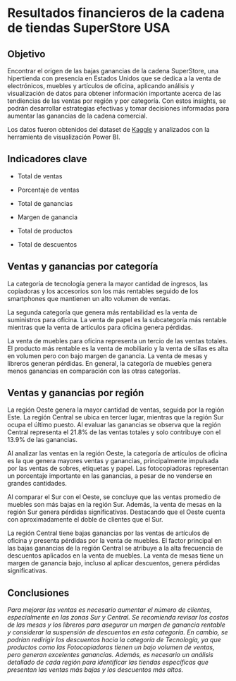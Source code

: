 # Resultados financieros de la cadena de tiendas SuperStore USA

## Objetivo

Encontrar el origen de las bajas ganancias de la cadena SuperStore, una hipertienda con presencia en Estados Unidos que se dedica a la venta de electrónicos, muebles y artículos de oficina, aplicando análisis y visualización de datos para obtener información importante acerca de las tendiencias de las ventas por región y por categoría. Con estos insights, se podrán desarrollar estrategias efectivas y tomar decisiones informadas para aumentar las ganancias de la cadena comercial.

Los datos fueron obtenidos del dataset de [Kaggle](https://www.kaggle.com/code/machimizado/aumentando-ganancias-en-supersales?scriptVersionId=136585906&cellId=2 ) y analizados con la herramienta de visualización Power BI.

## Indicadores clave

- Total de ventas

- Porcentaje de ventas

- Total de ganancias

- Margen de ganancia

- Total de productos

- Total de descuentos


## Ventas y ganancias por categoría
 
La categoría de tecnología genera la mayor cantidad de ingresos, las copiadoras y los accesorios son los más rentables seguido de los smartphones que mantienen un alto volumen de ventas.

La segunda categoría que genera más rentabilidad es la venta de suministros para oficina. La venta de papel es la subcategoría más rentable mientras que la venta de artículos para oficina genera pérdidas.

La venta de muebles para oficina representa un tercio de las ventas totales. El producto más rentable es la venta de mobiliario y la venta de sillas es alta en volumen pero con bajo margen de ganancia. La venta de mesas y libreros generan pérdidas. En general, la categoría de muebles genera menos ganancias en comparación con las otras categorías.

## Ventas y ganancias por región

La región Oeste genera la mayor cantidad de ventas, seguida por la región Este. La región Central se ubica en tercer lugar, mientras que la región Sur ocupa el último puesto. Al evaluar las ganancias se observa que la región Central representa el 21.8% de las ventas totales y solo contribuye con el 13.9% de las ganancias.

Al analizar las ventas en la región Oeste, la categoría de artículos de oficina es la que genera mayores ventas y ganancias, principalmente impulsada por las ventas de sobres, etiquetas y papel. Las fotocopiadoras representan un porcentaje importante en las ganancias, a pesar de no venderse en grandes cantidades.

Al comparar el Sur con el Oeste, se concluye que las ventas promedio de muebles son más bajas en la región Sur. Además, la venta de mesas en la región Sur genera pérdidas significativas. Destacando que el Oeste cuenta con aproximadamente el doble de clientes que el Sur. 

La región Central tiene bajas ganancias por las ventas de artículos de oficina y presenta pérdidas por la venta de muebles. El factor principal en las bajas ganancias de la región Central se atribuye a la alta frecuencia de descuentos aplicados en la venta de muebles. La venta de mesas tiene un margen de ganancia bajo, incluso al aplicar descuentos, genera pérdidas significativas.

## Conclusiones

_Para mejorar las ventas es necesario aumentar el número de clientes, especialmente en las zonas Sur y Central.
Se recomienda revisar los costos de las mesas y los libreros para asegurar un margen de ganancia rentable y considerar la suspensión de descuentos en esta categoría.
En cambio, se podrían redirigir los descuentos hacia la categoría de Tecnología, ya que productos como las Fotocopiadoras tienen un bajo volumen de ventas, pero generan excelentes ganancias. Además, es necesario un análisis detallado de cada región para identificar las tiendas específicas que presentan las ventas más bajas y los descuentos más altos._




 





